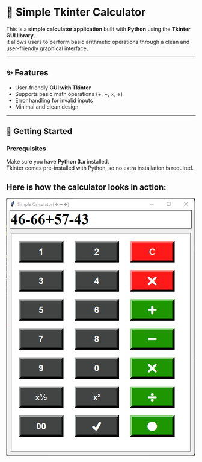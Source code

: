 # 🧮 Simple Tkinter Calculator

This is a **simple calculator application** built with **Python** using the **Tkinter GUI library**.  
It allows users to perform basic arithmetic operations through a clean and user-friendly graphical interface.

---

## ✨ Features
- User-friendly **GUI with Tkinter**
- Supports basic math operations (+, −, ×, ÷)
- Error handling for invalid inputs
- Minimal and clean design

---

## 🚀 Getting Started

### Prerequisites
Make sure you have **Python 3.x** installed.  
Tkinter comes pre-installed with Python, so no extra installation is required.


## Here is how the calculator looks in action:

![image alt](https://github.com/ZeeshanAhmed215/Simple-Python-Calculator-using-tkinter-library/blob/90667f49a0020de62fae4cbdd9010911668d74b8/Calculator_Screenshot.png)

